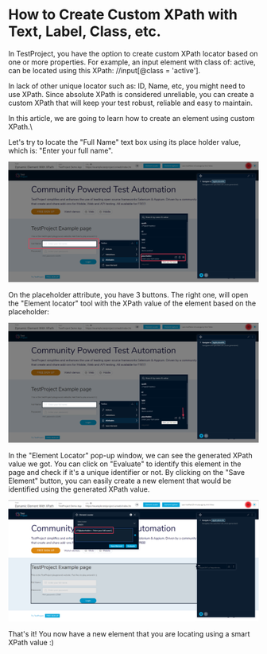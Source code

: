 # How to Create Custom XPath with Text, Label, Class, etc.

In TestProject, you have the option to create custom XPath locator based on one or more properties. For example, an input element with class of: active, can be located using this XPath: //input\[@class = 'active'].

In lack of other unique locator such as: ID, Name, etc, you might need to use XPath. Since absolute XPath is considered unreliable, you can create a custom XPath that will keep your test robust, reliable and easy to maintain.

In this article, we are going to learn how to create an element using custom XPath.\


Let's try to locate the "Full Name" text box using its place holder value, which is: "Enter your full name".&#x20;

![](<../../.gitbook/assets/image (468).png>)

On the placeholder attribute, you have 3 buttons. The right one, will open the "Element locator" tool with the XPath value of the element based on the placeholder:

![](<../../.gitbook/assets/image (492).png>)

In the "Element Locator" pop-up window, we can see the generated XPath value we got. You can click on "Evaluate" to identify this element in the page and check if it's a unique identifier or not. By clicking on the "Save Element" button, you can easily create a new element that would be identified using the generated XPath value.

![](<../../.gitbook/assets/image (476).png>)

That's it! You now have a new element that you are locating using a smart XPath value :)
